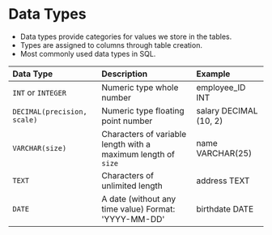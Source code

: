 # **Data Types**
- Data types provide categories for values we store in the tables.
- Types are assigned to columns through table creation.
- Most commonly used data types in SQL.

Data Type | Description | Example
:--- | :--- |:---
`INT` or `INTEGER` | Numeric type whole number | employee_ID INT
`DECIMAL(precision, scale)` | Numeric type floating point number | salary DECIMAL (10, 2)
`VARCHAR(size)` | Characters of variable length with a maximum length of `size` | name VARCHAR(25)
`TEXT` | Characters of unlimited length | address TEXT
`DATE` | A date (without any time value) Format: 'YYYY-MM-DD' | birthdate DATE
